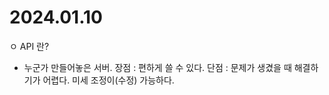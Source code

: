 # 2024.01.10

ㅇ API 란?
 - 누군가 만들어놓은 서버.
   장점 : 편하게 쓸 수 있다.
   단점 : 문제가 생겼을 때 해결하기가 어렵다. 미세 조정이(수정) 가능하다.